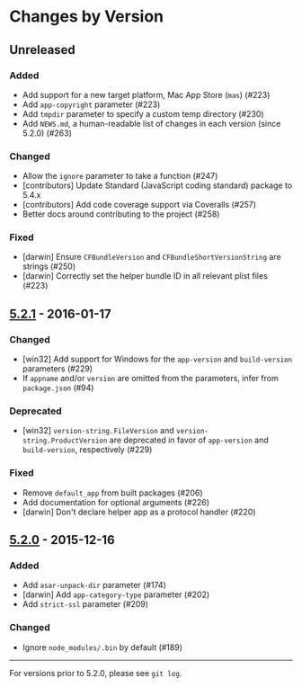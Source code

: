 # Changes by Version

## Unreleased

### Added

* Add support for a new target platform, Mac App Store (`mas`) (#223)
* Add `app-copyright` parameter (#223)
* Add `tmpdir` parameter to specify a custom temp directory (#230)
* Add `NEWS.md`, a human-readable list of changes in each version (since 5.2.0) (#263)

### Changed

* Allow the `ignore` parameter to take a function (#247)
* [contributors] Update Standard (JavaScript coding standard) package to 5.4.x
* [contributors] Add code coverage support via Coveralls (#257)
* Better docs around contributing to the project (#258)

### Fixed

* [darwin] Ensure `CFBundleVersion` and `CFBundleShortVersionString` are strings (#250)
* [darwin] Correctly set the helper bundle ID in all relevant plist files (#223)

## [5.2.1] - 2016-01-17

### Changed

* [win32] Add support for Windows for the `app-version` and `build-version` parameters (#229)
* If `appname` and/or `version` are omitted from the parameters, infer from `package.json` (#94)

### Deprecated

* [win32] `version-string.FileVersion` and `version-string.ProductVersion` are deprecated in
  favor of `app-version` and `build-version`, respectively (#229)

### Fixed

* Remove `default_app` from built packages (#206)
* Add documentation for optional arguments (#226)
* [darwin] Don't declare helper app as a protocol handler (#220)

## [5.2.0] - 2015-12-16

### Added

* Add `asar-unpack-dir` parameter (#174)
* [darwin] Add `app-category-type` parameter (#202)
* Add `strict-ssl` parameter (#209)

### Changed

* Ignore `node_modules/.bin` by default (#189)

----

For versions prior to 5.2.0, please see `git log`.

[5.2.1]: https://github.com/maxogden/electron-packager/compare/v5.2.0...v5.2.1
[5.2.0]: https://github.com/maxogden/electron-packager/compare/v5.1.1...v5.2.0
